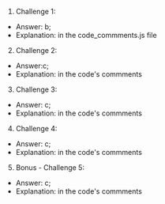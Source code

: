 1. Challenge 1:
  - Answer: b;
  - Explanation: in the code_commments.js file 


2. Challenge 2:
  - Answer:c; 
  - Explanation: in the code's commments 

3. Challenge 3:
  - Answer: c;
  - Explanation: in the code's commments 

4. Challenge 4:
  - Answer: c;
  - Explanation: in the code's commments 

5. Bonus - Challenge 5:
  - Answer: c;
  - Explanation: in the code's commments 
